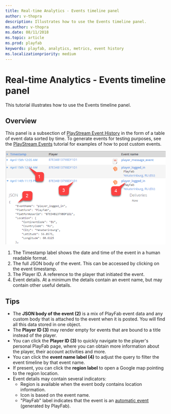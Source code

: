 ```yaml
---
title: Real-time Analytics - Events timeline panel
author: v-thopra
description: Illustrates how to use the Events timeline panel.
ms.author: v-thopra
ms.date: 08/11/2018
ms.topic: article
ms.prod: playfab
keywords: playfab, analytics, metrics, event history
ms.localizationpriority: medium
---
```


# Real-time Analytics - Events timeline panel

This tutorial illustrates how to use the Events timeline panel.

## Overview

This panel is a subsection of [PlayStream Event History](../../automation/playstream-events/event-history.md) in the form of a table of event data sorted by time. To generate events for testing purposes, see the [PlayStream Events](../../automation/playstream-events/playstream-events.md) tutorial for examples of how to post custom events.

![Events Timeline panel](media/tutorials/events-timeline-panel.png)  

1. The Timestamp label shows the date and time of the event in a human readable format.
2. The full JSON body of the event. This can be accessed by clicking on the event timestamp.
3. The Player ID. A reference to the player that initiated the event.
4. Event details. At a minimum the details contain an event name, but may contain other useful details.

## Tips

- The **JSON body of the event (2)** is a mix of PlayFab event data and any custom body that is attached to the event when it is posted. You will find all this data stored in one object.
- The **Player ID (3)** may render empty for events that are bound to a title instead of the player.
- You can click the **Player ID (3)** to quickly navigate to the player's personal PlayFab page, where you can obtain more information about the player, their account activities and more.
- You can click the **event name label (4)** to adjust the query to filter the event timeline by that event name.
- If present, you can click the **region label** to open a Google map pointing to the region location.
- Event details may contain several indicators:
  - Region is available when the event body contains location information.
  - Icon is based on the event name.
  - "PlayFab" label indicates that the event is an [automatic event](../../automation/playstream-events/playstream-events.md) (generated by PlayFab).